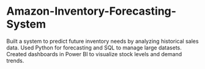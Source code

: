 # Amazon-Inventory-Forecasting-System
Built a system to predict future inventory needs by analyzing historical sales data. Used Python for forecasting and SQL to manage large datasets. Created dashboards in Power BI to visualize stock levels and demand trends.
